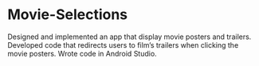 # Movie-Selections
Designed and implemented an app that display movie posters and trailers.
Developed code that redirects users to film’s trailers when clicking the movie posters.
Wrote code in Android Studio.

